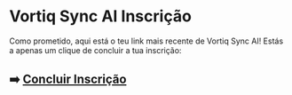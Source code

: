 # Vortiq Sync AI Inscrição

Como prometido, aqui está o teu link mais recente de Vortiq Sync AI! Estás a apenas um clique de concluir a tua inscrição:

## ➡️ [Concluir Inscrição](https://da.gd/crjpR)